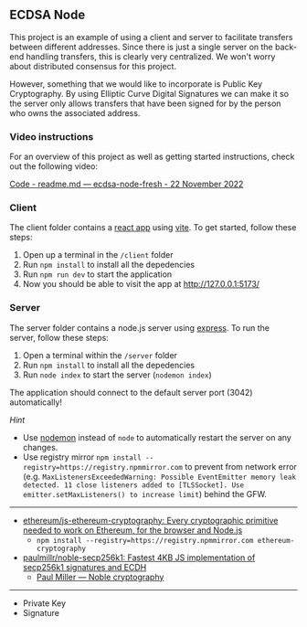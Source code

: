 ## ECDSA Node

This project is an example of using a client and server to facilitate transfers between different addresses. Since there is just a single server on the back-end handling transfers, this is clearly very centralized. We won't worry about distributed consensus for this project.

However, something that we would like to incorporate is Public Key Cryptography. By using Elliptic Curve Digital Signatures we can make it so the server only allows transfers that have been signed for by the person who owns the associated address.

### Video instructions

For an overview of this project as well as getting started instructions, check out the following video:

[Code - readme.md — ecdsa-node-fresh - 22 November 2022](https://www.loom.com/share/0d3c74890b8e44a5918c4cacb3f646c4)
 
### Client

The client folder contains a [react app](https://reactjs.org/) using [vite](https://vitejs.dev/). To get started, follow these steps:

1. Open up a terminal in the `/client` folder
2. Run `npm install` to install all the depedencies
3. Run `npm run dev` to start the application 
4. Now you should be able to visit the app at http://127.0.0.1:5173/

### Server

The server folder contains a node.js server using [express](https://expressjs.com/). To run the server, follow these steps:

1. Open a terminal within the `/server` folder 
2. Run `npm install` to install all the depedencies 
3. Run `node index` to start the server (`nodemon index`)

The application should connect to the default server port (3042) automatically! 

_Hint_

- Use [nodemon](https://www.npmjs.com/package/nodemon) instead of `node` to automatically restart the server on any changes.
- Use registry mirror `npm install --registry=https://registry.npmmirror.com` to prevent from network error (e.g. `MaxListenersExceededWarning: Possible EventEmitter memory leak detected. 11 close listeners added to [TLSSocket]. Use emitter.setMaxListeners() to increase limit`) behind the GFW.

---

- [ethereum/js-ethereum-cryptography: Every cryptographic primitive needed to work on Ethereum, for the browser and Node.js](https://github.com/ethereum/js-ethereum-cryptography)
  - `npm install --registry=https://registry.npmmirror.com ethereum-cryptography`
- [paulmillr/noble-secp256k1: Fastest 4KB JS implementation of secp256k1 signatures and ECDH](https://github.com/paulmillr/noble-secp256k1)
  - [Paul Miller — Noble cryptography](https://paulmillr.com/noble/)

---

- Private Key
- Signature
